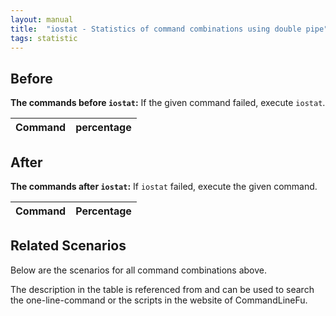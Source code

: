 ```yaml
---
layout: manual
title:  "iostat - Statistics of command combinations using double pipe"
tags: statistic
---
```


## Before

__The commands before `iostat`:__ If the given command failed, execute `iostat`.

| Command | percentage |
|--------|--------|



## After

__The commands after `iostat`:__ If `iostat` failed, execute the given command.

| Command | Percentage | 
|-------|--------|



## Related Scenarios

Below are the scenarios for all command combinations above.

The description in the table is referenced from and can be used to search the one-line-command or the scripts in the website of CommandLineFu.




